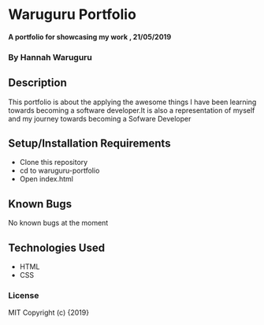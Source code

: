 # Waruguru Portfolio
#### A portfolio for showcasing my work , 21/05/2019
### By Hannah Waruguru
## Description
This portfolio is about the applying the awesome things I have been learning towards becoming a software developer.It is also a representation of myself and my journey towards becoming a Sofware Developer
## Setup/Installation Requirements
* Clone this repository
* cd to waruguru-portfolio
* Open index.html
## Known Bugs
No known bugs at the moment
## Technologies Used
* HTML
* CSS
### License
MIT
Copyright (c) {2019}
